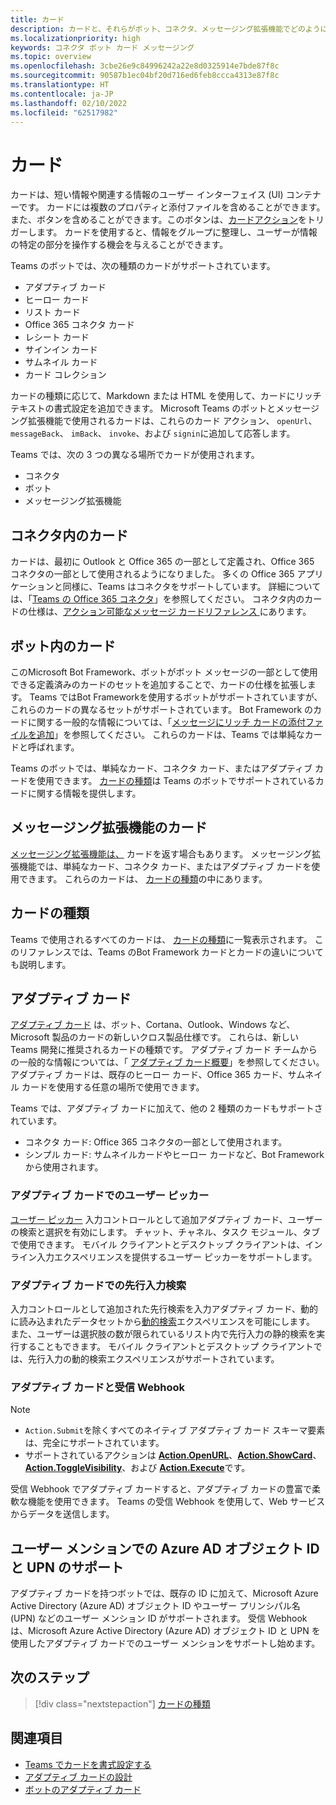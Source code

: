 ```yaml
---
title: カード
description: カードと、それらがボット、コネクタ、メッセージング拡張機能でどのように使用されるかについて説明します
ms.localizationpriority: high
keywords: コネクタ ボット カード メッセージング
ms.topic: overview
ms.openlocfilehash: 3cbe26e9c84996242a22e8d0325914e7bde87f8c
ms.sourcegitcommit: 90587b1ec04bf20d716ed6feb8ccca4313e87f8c
ms.translationtype: HT
ms.contentlocale: ja-JP
ms.lasthandoff: 02/10/2022
ms.locfileid: "62517982"
---
```

# <a name="cards"></a>カード

カードは、短い情報や関連する情報のユーザー インターフェイス (UI) コンテナーです。 カードには複数のプロパティと添付ファイルを含めることができます。また、ボタンを含めることができます。このボタンは、[カードアクション](~/task-modules-and-cards/cards/cards-actions.md)をトリガーします。 カードを使用すると、情報をグループに整理し、ユーザーが情報の特定の部分を操作する機会を与えることができます。

Teams のボットでは、次の種類のカードがサポートされています。
 
- アダプティブ カード
- ヒーロー カード
- リスト カード
- Office 365 コネクタ カード
- レシート カード
- サインイン カード
- サムネイル カード
- カード コレクション

カードの種類に応じて、Markdown または HTML を使用して、カードにリッチ テキストの書式設定を追加できます。 Microsoft Teams のボットとメッセージング拡張機能で使用されるカードは、これらのカード アクション、 `openUrl`、 `messageBack`、 `imBack`、 `invoke`、および `signin`に追加して応答します。

Teams では、次の 3 つの異なる場所でカードが使用されます。

* コネクタ
* ボット
* メッセージング拡張機能

## <a name="cards-in-connectors"></a>コネクタ内のカード

カードは、最初に Outlook と Office 365 の一部として定義され、Office 365 コネクタの一部として使用されるようになりました。 多くの Office 365 アプリケーションと同様に、Teams はコネクタをサポートしています。 詳細については、「[Teams の Office 365 コネクタ](~/webhooks-and-connectors/what-are-webhooks-and-connectors.md)」を参照してください。 コネクタ内のカードの仕様は、[アクション可能なメッセージ カードリファレンス ](/outlook/actionable-messages/card-reference)にあります。

## <a name="cards-in-bots"></a>ボット内のカード

このMicrosoft Bot Framework、ボットがボット メッセージの一部として使用できる定義済みのカードのセットを追加することで、カードの仕様を拡張します。 Teams ではBot Frameworkを使用するボットがサポートされていますが、これらのカードの異なるセットがサポートされています。 Bot Framework のカードに関する一般的な情報については、「[メッセージにリッチ カードの添付ファイルを追加](/bot-framework/nodejs/bot-builder-nodejs-send-rich-cards)」を参照してください。 これらのカードは、Teams では単純なカードと呼ばれます。

Teams のボットでは、単純なカード、コネクタ カード、またはアダプティブ カードを使用できます。 [カードの種類](~/task-modules-and-cards/cards/cards-reference.md)は Teams のボットでサポートされているカードに関する情報を提供します。

## <a name="cards-in-messaging-extensions"></a>メッセージング拡張機能のカード

[メッセージング拡張機能は、](~/messaging-extensions/what-are-messaging-extensions.md) カードを返す場合もあります。 メッセージング拡張機能では、単純なカード、コネクタ カード、またはアダプティブ カードを使用できます。 これらのカードは、 [カードの種類](~/task-modules-and-cards/cards/cards-reference.md)の中にあります。

## <a name="types-of-cards"></a>カードの種類

Teams で使用されるすべてのカードは、 [カードの種類](~/task-modules-and-cards/cards/cards-reference.md)に一覧表示されます。 このリファレンスでは、Teams のBot Framework カードとカードの違いについても説明します。

## <a name="adaptive-cards"></a>アダプティブ カード

[アダプティブ カード](~/task-modules-and-cards/cards/cards-reference.md#adaptive-card) は、ボット、Cortana、Outlook、Windows など、Microsoft 製品のカードの新しいクロス製品仕様です。 これらは、新しい Teams 開発に推奨されるカードの種類です。 アダプティブ カード チームからの一般的な情報については、「 [アダプティブ カード概要](/adaptive-cards)」を参照してください。 アダプティブ カードは、既存のヒーロー カード、Office 365 カード、サムネイル カードを使用する任意の場所で使用できます。

Teams では、アダプティブ カードに加えて、他の 2 種類のカードもサポートされています。

* コネクタ カード: Office 365 コネクタの一部として使用されます。
* シンプル カード: サムネイルカードやヒーロー カードなど、Bot Frameworkから使用されます。

### <a name="people-picker-in-adaptive-cards"></a>アダプティブ カードでのユーザー ピッカー

[ユーザー ピッカー](cards/people-picker.md#people-picker-in-adaptive-cards) 入力コントロールとして追加アダプティブ カード、ユーザーの検索と選択を有効にします。 チャット、チャネル、タスク モジュール、タブで使用できます。 モバイル クライアントとデスクトップ クライアントは、インライン入力エクスペリエンスを提供するユーザー ピッカーをサポートします。 

### <a name="type-ahead-search-in-adaptive-cards"></a>アダプティブ カードでの先行入力検索  

入力コントロールとして追加された先行検索を入力アダプティブ カード、動的に読み込まれたデータセットから[動的検索](~/task-modules-and-cards/cards/dynamic-search.md)エクスペリエンスを可能にします。 また、ユーザーは選択肢の数が限られているリスト内で先行入力の静的検索を実行することもできます。 モバイル クライアントとデスクトップ クライアントでは、先行入力の動的検索エクスペリエンスがサポートされています。 

### <a name="adaptive-cards-and-incoming-webhooks"></a>アダプティブ カードと受信 Webhook

> [!NOTE]
> * `Action.Submit`を除くすべてのネイティブ アダプティブ カード スキーマ要素は、完全にサポートされています。
> * サポートされているアクションは [**Action.OpenURL**](https://adaptivecards.io/explorer/Action.OpenUrl.html)、[**Action.ShowCard**](https://adaptivecards.io/explorer/Action.ShowCard.html)、[**Action.ToggleVisibility**](https://adaptivecards.io/explorer/Action.ToggleVisibility.html)、および [**Action.Execute**](/adaptive-cards/authoring-cards/universal-action-model#actionexecute)です。

受信 Webhook でアダプティブ カードすると、アダプティブ カードの豊富で柔軟な機能を使用できます。 Teams の受信 Webhook を使用して、Web サービスからデータを送信します。

## <a name="support-for-azure-ad-object-id-and-upn-in-user-mention"></a>ユーザー メンションでの Azure AD オブジェクト ID と UPN のサポート 

アダプティブ カードを持つボットでは、既存の ID に加えて、Microsoft Azure Active Directory (Azure AD) オブジェクト ID やユーザー プリンシパル名 (UPN) などのユーザー メンション ID がサポートされます。 受信 Webhook は、Microsoft Azure Active Directory (Azure AD) オブジェクト ID と UPN を使用したアダプティブ カードでのユーザー メンションをサポートし始めます。

## <a name="next-step"></a>次のステップ

> [!div class="nextstepaction"]
> [カードの種類](~/task-modules-and-cards/cards/cards-reference.md)

## <a name="see-also"></a>関連項目

* [Teams でカードを書式設定する](~/task-modules-and-cards/cards/cards-format.md)
* [アダプティブ カードの設計](~/task-modules-and-cards/cards/design-effective-cards.md)
* [ボットのアダプティブ カード](../bots/how-to/conversations/conversation-messages.md#adaptive-cards)